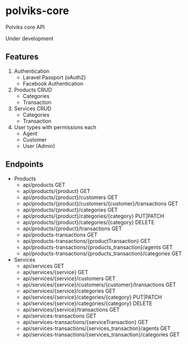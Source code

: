 # polviks-core
Polviks core API

Under development

## Features
1. Authentication 
   - Laravel Passport (oAuth2)
   - Facebook Authentication
2. Products CRUD
   - Categories
   - Transaction
3. Services CRUD
   - Categories
   - Transaction
4. User types with permissions each
   - Agent
   - Customer
   - User (Admin) 


## Endpoints
- Products
   - api/products GET
   - api/products/{product} GET
   - api/products/{product}/customers GET
   - api/products/{product}/customers/{customer}/transactions GET
   - api/products/{product}/categories GET
   - api/products/{product}/categories/{category} PUT|PATCH
   - api/products/{product}/categories/{category} DELETE
   - api/products/{product}/transactions GET
   - api/products-transactions GET
   - api/products-transactions/{productTransaction} GET 
   - api/products-transactions/{products_transaction}/agents GET
   - api/products-transactions/{products_transaction}/categories GET
- Services
   - api/services GET
   - api/services/{service} GET
   - api/services/{service}/customers GET
   - api/services/{service}/customers/{customer}/transactions GET
   - api/services/{service}/categories GET
   - api/services/{service}/categories/{category} PUT|PATCH
   - api/services/{service}/categories/{category} DELETE
   - api/services/{service}/transactions GET
   - api/services-transactions GET
   - api/services-transactions/{serviceTransaction} GET 
   - api/services-transactions/{services_transaction}/agents GET
   - api/services-transactions/{services_transaction}/categories GET
